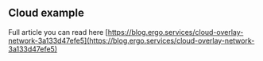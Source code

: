 ## Cloud example ##

Full article you can read here [https://blog.ergo.services/cloud-overlay-network-3a133d47efe5](https://blog.ergo.services/cloud-overlay-network-3a133d47efe5)
